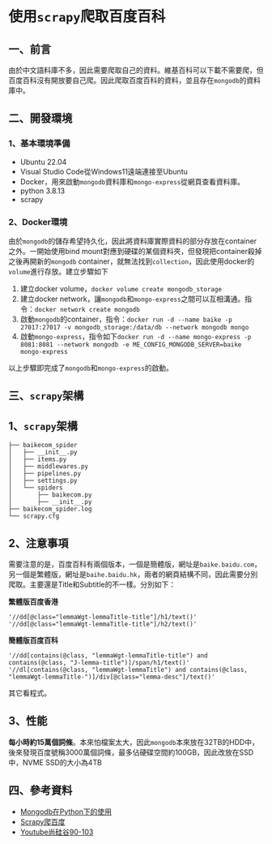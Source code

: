 # 使用`scrapy`爬取百度百科
## 一、前言
由於中文語料庫不多，因此需要爬取自己的資料。維基百科可以下載不需要爬，但百度百科沒有開放要自己爬。因此爬取百度百科的資料，並且存在`mongodb`的資料庫中。

## 二、開發環境
### 1、基本環境準備
* Ubuntu 22.04
* Visual Studio Code從Windows11遠端連接至Ubuntu
* Docker，用來啟動`mongodb`資料庫和`mongo-express`從網頁查看資料庫。
* python 3.8.13
* scrapy

### 2、Docker環境
由於`mongodb`的儲存希望持久化，因此將資料庫實際資料的部分存放在container之外。一開始使用bind mount對應到硬碟的某個資料夾，但發現把container殺掉之後再開新的`mongodb` container，就無法找到`collection`，因此使用docker的`volume`進行存放。建立步驟如下

1. 建立docker volume，`docker volume create mongodb_storage`
2. 建立docker network，讓`mongodb`和`mongo-express`之間可以互相溝通。指令：`docker network create mongodb`
3. 啟動`mongodb`的container，指令：`docker run -d --name baike -p 27017:27017 -v mongodb_storage:/data/db --network mongodb mongo`
4. 啟動`mongo-express`，指令如下`docker run -d --name mongo-express -p 8081:8081 --network mongodb -e ME_CONFIG_MONGODB_SERVER=baike mongo-express`

以上步驟即完成了`mongodb`和`mongo-express`的啟動。

## 三、`scrapy`架構
## 1、`scrapy`架構
```
├── baikecom_spider
│   ├── __init__.py
│   ├── items.py
│   ├── middlewares.py
│   ├── pipelines.py
│   ├── settings.py
│   └── spiders
│       ├── baikecom.py
│       ├── __init__.py
├── baikecom_spider.log
└── scrapy.cfg
```

## 2、注意事項
需要注意的是，百度百科有兩個版本，一個是簡體版，網址是`baike.baidu.com`，另一個是繁體版，網址是`baihe.baidu.hk`，兩者的網頁結構不同，因此需要分別爬取。主要還是Title和Subtitle的不一樣。分別如下：

**繁體版百度香港**
```xpath=
'//dd[@class="lemmaWgt-lemmaTitle-title"]/h1/text()'
'//dd[@class="lemmaWgt-lemmaTitle-title"]/h2/text()'
```
**簡體版百度百科**
```xpath=
'//dd[contains(@class, "lemmaWgt-lemmaTitle-title") and contains(@class, "J-lemma-title")]/span/h1/text()'
'//dl[contains(@class, "lemmaWgt-lemmaTitle") and contains(@class, "lemmaWgt-lemmaTitle-")]/div[@class="lemma-desc"]/text()'
```
其它看程式。

## 3、性能
**每小時約15萬個詞條**。本來怕檔案太大，因此`mongodb`本來放在32TB的HDD中，後來發現百度號稱3000萬個詞條，最多佔硬碟空間約100GB，因此改放在SSD中，NVME SSD的大小為4TB

## 四、參考資料
* [Mongodb在Python下的使用](https://www.1ju.org/mongodb/mongodb-python)
* [Scrapy爬百度](https://github.com/vinsssss/EnhanceBaike)
* [Youtube尚硅谷90-103](https://www.youtube.com/watch?v=wRllz8DWXUI)

